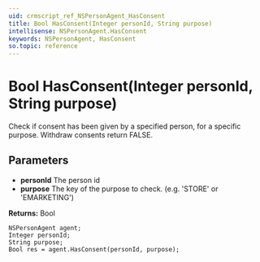 ```yaml
---
uid: crmscript_ref_NSPersonAgent_HasConsent
title: Bool HasConsent(Integer personId, String purpose)
intellisense: NSPersonAgent.HasConsent
keywords: NSPersonAgent, HasConsent
so.topic: reference
---
```


# Bool HasConsent(Integer personId, String purpose)

Check if consent has been given by a specified person, for a specific purpose. Withdraw consents return FALSE.

## Parameters

* **personId** The person id
* **purpose** The key of the purpose to check. (e.g. 'STORE' or 'EMARKETING')

**Returns:** Bool

```crmscript
NSPersonAgent agent;
Integer personId;
String purpose;
Bool res = agent.HasConsent(personId, purpose);
```

